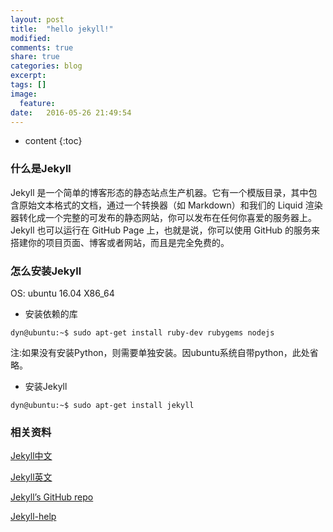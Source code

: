 ```yaml
---
layout: post
title:  "hello jekyll!"
modified:
comments: true
share: true
categories: blog
excerpt:
tags: []
image:
  feature:
date:   2016-05-26 21:49:54
---
```


* content
{:toc}

### 什么是Jekyll
Jekyll 是一个简单的博客形态的静态站点生产机器。它有一个模版目录，其中包含原始文本格式的文档，通过一个转换器（如 Markdown）和我们的 Liquid 渲染器转化成一个完整的可发布的静态网站，你可以发布在任何你喜爱的服务器上。Jekyll 也可以运行在 GitHub Page 上，也就是说，你可以使用 GitHub 的服务来搭建你的项目页面、博客或者网站，而且是完全免费的。

### 怎么安装Jekyll
OS: ubuntu 16.04 X86_64

- 安装依赖的库

```
dyn@ubuntu:~$ sudo apt-get install ruby-dev rubygems nodejs
```
注:如果没有安装Python，则需要单独安装。因ubuntu系统自带python，此处省略。

- 安装Jekyll

```
dyn@ubuntu:~$ sudo apt-get install jekyll
```

### 相关资料
[Jekyll中文](http://jekyllcn.com/)

[Jekyll英文](http://jekyllrb.com)

[Jekyll’s GitHub repo](https://github.com/jekyll/jekyll)

[Jekyll-help](https://github.com/jekyll/jekyll-help)


